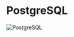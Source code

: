 # PostgreSQL
![PostgreSQL](https://upload.wikimedia.org/wikipedia/commons/thumb/2/29/Postgresql_elephant.svg/640px-Postgresql_elephant.svg.png)